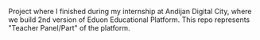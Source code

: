 Project where I finished during my internship at Andijan Digital City, where we build 2nd version of Eduon Educational Platform. This repo represents "Teacher Panel/Part" of the platform.
